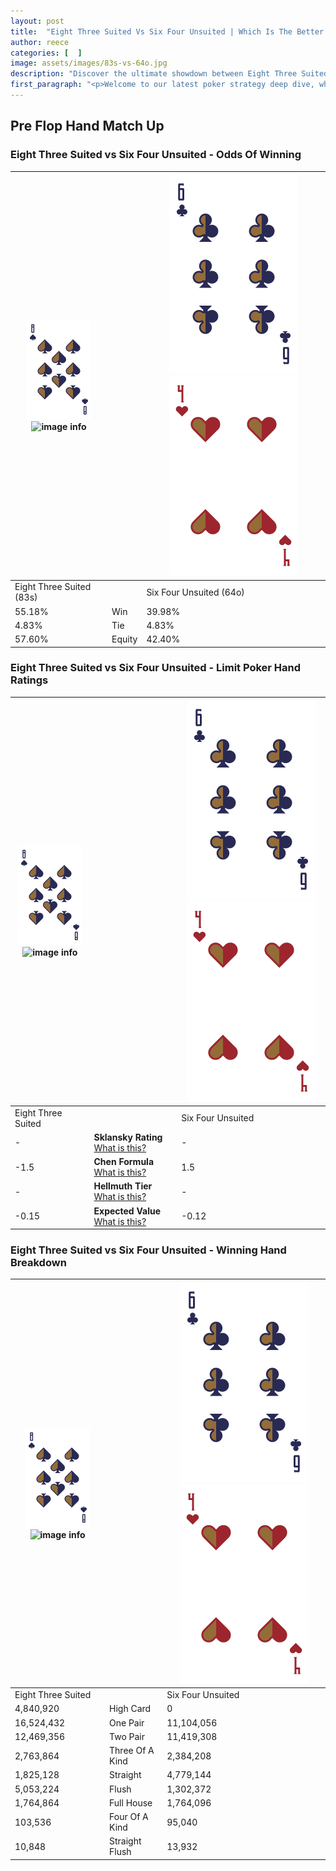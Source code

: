 ```yaml
---
layout: post
title:  "Eight Three Suited Vs Six Four Unsuited | Which Is The Better Hand In Poker? A Complete Guide"
author: reece
categories: [  ]
image: assets/images/83s-vs-64o.jpg
description: "Discover the ultimate showdown between Eight Three Suited and Six Four Unsuited in poker! Uncover the odds, strategies, and scenarios where one hand triumphs over the other. Get ready to up your poker game with this thrilling analysis."
first_paragraph: "<p>Welcome to our latest poker strategy deep dive, where we're pitting two distinct hands against each other in a high-stakes showdown: Eight Three Suited vs Six Four Unsuited.</p><p>In the dynamic world of poker, every decision counts, and knowing which hand holds the upper hand is key to your success at the table.</p><p>In this article, we'll dissect these two hands, explore the scenarios where one dominates the other, and equip you with the knowledge to make strategic choices that can tip the odds in your favor.</p><p>Get ready to unravel the intriguing dynamics of these poker hands and elevate your game to new heights.</p>"
---
```




[comment]: # (sp0)

## Pre Flop Hand Match Up

<div class="table hand-ratings" markdown="1"> 



### Eight Three Suited vs Six Four Unsuited - Odds Of Winning


    
| ![image info](assets/images/hand1/8.png) ![image info](assets/images/hand1/3s.png) |  | ![image info](assets/images/hand2/6.png) ![image info](assets/images/hand2/4o.png) |
| -------- | -------- | -------- |
| Eight Three Suited (83s) |  | Six Four Unsuited (64o) |
| 55.18% | Win | 39.98% |
| 4.83% | Tie | 4.83% |
| 57.60% | Equity | 42.40% |




[comment]: # (sp1)



### Eight Three Suited vs Six Four Unsuited - Limit Poker Hand Ratings


    
| ![image info](assets/images/hand1/8.png) ![image info](assets/images/hand1/3s.png) |  | ![image info](assets/images/hand2/6.png) ![image info](assets/images/hand2/4o.png) |
| -------- | -------- | -------- |
| Eight Three Suited |  | Six Four Unsuited |
| - | **Sklansky Rating** [What is this?](/sklansky-rating-explained) | - |
| -1.5 | **Chen Formula** [What is this?](/chen-formula-explained) | 1.5 |
| - | **Hellmuth Tier** [What is this?](/Hellmuth-tier-explained) | - |
| -0.15 | **Expected Value** [What is this?](/expected-value-explained) | -0.12 |




[comment]: # (sp2)



### Eight Three Suited vs Six Four Unsuited - Winning Hand Breakdown


    
| ![image info](assets/images/hand1/8.png) ![image info](assets/images/hand1/3s.png) |  | ![image info](assets/images/hand2/6.png) ![image info](assets/images/hand2/4o.png) |
| -------- | -------- | -------- |
| Eight Three Suited |  | Six Four Unsuited |
| 4,840,920 | High Card | 0 |
| 16,524,432 | One Pair | 11,104,056 |
| 12,469,356 | Two Pair | 11,419,308 |
| 2,763,864 | Three Of A Kind | 2,384,208 |
| 1,825,128 | Straight | 4,779,144 |
| 5,053,224 | Flush | 1,302,372 |
| 1,764,864 | Full House | 1,764,096 |
| 103,536 | Four Of A Kind | 95,040 |
| 10,848 | Straight Flush | 13,932 |




[comment]: # (sp3)



</div>

[comment]: # (sp4)



[comment]: # (sp5)

